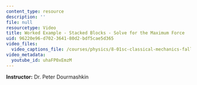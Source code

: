 ```yaml
---
content_type: resource
description: ''
file: null
resourcetype: Video
title: Worked Example - Stacked Blocks - Solve for the Maximum Force
uid: 96220e96-d702-3641-80d2-bdf5cae5d365
video_files:
  video_captions_file: /courses/physics/8-01sc-classical-mechanics-fall-2016/week-2-newtons-laws/ps.2.2-worked-example-pushing-stacked-blocks/worked-example-stacked-blocks-solve-for-the-maximum-force/uhaFP0xEmzM.vtt
video_metadata:
  youtube_id: uhaFP0xEmzM
---
```


**Instructor:** Dr. Peter Dourmashkin